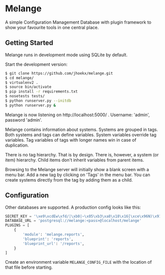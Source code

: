 Melange
=======

A simple Configuration Management Database with plugin framework to show your
favourite tools in one central place.

Getting Started
---------------

Melange runs in development mode using SQLite by default.

Start the development version:

```bash
$ git clone https://github.com/jhoekx/melange.git
$ cd melange/
$ virtualenv2 .
$ source bin/activate
$ pip install -r requirements.txt
$ nosetests tests/
$ python runserver.py --initdb
$ python runserver.py &
```

Melange is now listening on http://localhost:5000/ .
Username: 'admin', password 'admin'.

Melange contains information about systems. Systems are grouped in tags. Both 
systems and tags can define variables. System variables override tag variables.
Tag variables of tags with longer names win in case of duplication.

There is no tag hierarchy. That is by design. There is, however, a system (or
item) hierarchy. Child items don't inherit variables from parent items.

Browsing to the Melange server will initially show a blank screen with a menu 
bar. Add a new tag by clicking on 'Tags' in the menu bar. You can create systems
directly from the tag by adding them as a child.

Configuration
-------------

Other databases are supported. A production config looks like this:

```python
SECRET_KEY = '\xe9\xcdEw\xfd/|\xb0|~\x05\xb3\xa8\x18\x16[\xce\x96N)\x91d\x1d\xe6'
DATABASE_URL = 'postgresql://melange:<pass>@localhost/melange'
PLUGINS = [ 
    {
        'module': 'melange.reports',
        'blueprint': 'reports',
        'blueprint_url': '/reports',
    }
]
```

Create an environment variable `MELANGE_CONFIG_FILE` with the location of that 
file before starting.
